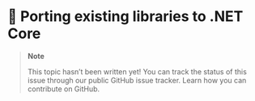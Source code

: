 # 🔧 Porting existing libraries to .NET Core

> **Note**
> 
> This topic hasn’t been written yet! You can track the status of this issue through our public GitHub issue tracker. Learn how you can contribute on GitHub.